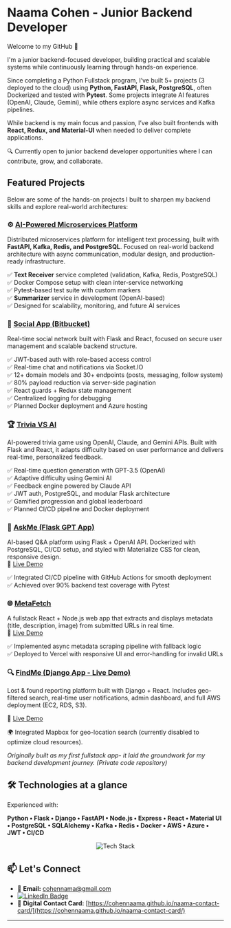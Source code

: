 # Naama Cohen - Junior Backend Developer

Welcome to my GitHub 👋 

I'm a junior backend-focused developer, building practical and scalable systems while continuously learning through hands-on experience.  

Since completing a Python Fullstack program, I’ve built 5+ projects (3 deployed to the cloud) using **Python, FastAPI, Flask, PostgreSQL**, often Dockerized and tested with **Pytest**. Some projects integrate AI features (OpenAI, Claude, Gemini), while others explore async services and Kafka pipelines.  

While backend is my main focus and passion, I’ve also built frontends with **React, Redux, and Material-UI** when needed to deliver complete applications.  

🔍 Currently open to junior backend developer opportunities where I can contribute, grow, and collaborate.  
 


##  Featured Projects

Below are some of the hands-on projects I built to sharpen my backend skills and explore real-world architectures:

### ⚙️ [AI-Powered Microservices Platform](https://github.com/CohenNaama/ai-microservices-platform)  
Distributed microservices platform for intelligent text processing, built with **FastAPI, Kafka, Redis, and PostgreSQL**. Focused on real-world backend architecture with async communication, modular design, and production-ready infrastructure.

  ✅ **Text Receiver** service completed (validation, Kafka, Redis, PostgreSQL)  
  ✅ Docker Compose setup with clean inter-service networking  
  ✅ Pytest-based test suite with custom markers  
  ✅ **Summarizer** service in development (OpenAI-based)  
  ✅ Designed for scalability, monitoring, and future AI services  


### 🔗 [Social App (Bitbucket)](https://bitbucket.org/myfirstflaskapp/)  
Real-time social network built with Flask and React, focused on secure user management and scalable backend structure.

  ✅ JWT-based auth with role-based access control  
  ✅ Real-time chat and notifications via Socket.IO  
  ✅ 12+ domain models and 30+ endpoints (posts, messaging, follow system)  
  ✅ 80% payload reduction via server-side pagination  
  ✅ React guards + Redux state management  
  ✅ Centralized logging for debugging  
  ✅ Planned Docker deployment and Azure hosting  


### 🏆 [Trivia VS AI](https://github.com/CohenNaama/TriviaVsAI-Server)  
AI-powered trivia game using OpenAI, Claude, and Gemini APIs. Built with Flask and React, it adapts difficulty based on user performance and delivers real-time, personalized feedback.

  ✅ Real-time question generation with GPT-3.5 (OpenAI)  
  ✅ Adaptive difficulty using Gemini AI  
  ✅ Feedback engine powered by Claude API  
  ✅ JWT auth, PostgreSQL, and modular Flask architecture  
  ✅ Gamified progression and global leaderboard  
  ✅ Planned CI/CD pipeline and Docker deployment  


### 💬 [AskMe (Flask GPT App)](https://github.com/CohenNaama/AskMe-Server)  
AI-based Q&A platform using Flask + OpenAI API. Dockerized with PostgreSQL, CI/CD setup, and styled with Materialize CSS for clean, responsive design.  
🔗 [Live Demo](https://askmeflaskapp.azurewebsites.net)  

  ✅ Integrated CI/CD pipeline with GitHub Actions for smooth deployment  
  ✅ Achieved over 90% backend test coverage with Pytest  


### 🌐 [MetaFetch](https://github.com/CohenNaama/MetaFetch)  
A fullstack React + Node.js web app that extracts and displays metadata (title, description, image) from submitted URLs in real time.  
🔗 [Live Demo](https://metafetch-zeta.vercel.app)  

  ✅ Implemented async metadata scraping pipeline with fallback logic  
  ✅ Deployed to Vercel with responsive UI and error-handling for invalid URLs 


### 🔍 [FindMe (Django App - Live Demo)](http://16.171.34.196/)
Lost & found reporting platform built with Django + React. Includes geo-filtered search, real-time user notifications, admin dashboard, and full AWS deployment (EC2, RDS, S3).

🔗 [Live Demo](http://16.171.34.196)

🌍 Integrated Mapbox for geo-location search (currently disabled to optimize cloud resources).
 
*Originally built as my first fullstack app- it laid the groundwork for my backend development journey.* *(Private code repository)*


## 🛠 Technologies at a glance
Experienced with:

**Python • Flask • Django • FastAPI • Node.js • Express • React • Material UI • PostgreSQL • SQLAlchemy • Kafka • Redis • Docker • AWS • Azure • JWT • CI/CD**

<p align="center">
  <img src="https://skillicons.dev/icons?i=py,django,flask,fastapi,js,react,nodejs,express,html,css,postgres,redis,docker,aws,azure,git,github,postman,vscode,figma&perline=10" alt="Tech Stack" />
</p>


## 📫 Let's Connect

- 📧 **Email:** cohennama@gmail.com  
- [![LinkedIn Badge](https://img.shields.io/badge/-Naama%20Cohen-blue?style=flat-square&logo=Linkedin&logoColor=white&link=https://www.linkedin.com/in/naama-cohen-2a799963/)](https://www.linkedin.com/in/naama-cohen-2a799963/)  
- 🔗 **Digital Contact Card:** [https://cohennaama.github.io/naama-contact-card/](https://cohennaama.github.io/naama-contact-card/)




---


